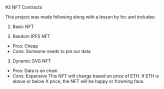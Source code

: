#3 NFT Contracts

This project was made following along with a lesson by fcc and includes:

1. Basic NFT

2. Random IPFS NFT
- Pros: Cheap
- Cons: Someone needs to pin our data

3. Dynamic SVG NFT
- Pros: Data is on chain
- Cons: Expensive
This NFT will change based on price of ETH. If ETH is above or below X price, the NFT will be happy or frowning face.